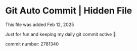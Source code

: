 # Git Auto Commit | Hidden File

This file was added Feb 12, 2025

Just for fun and keeping my daily git commit active 🤪

commit number: 2781340
